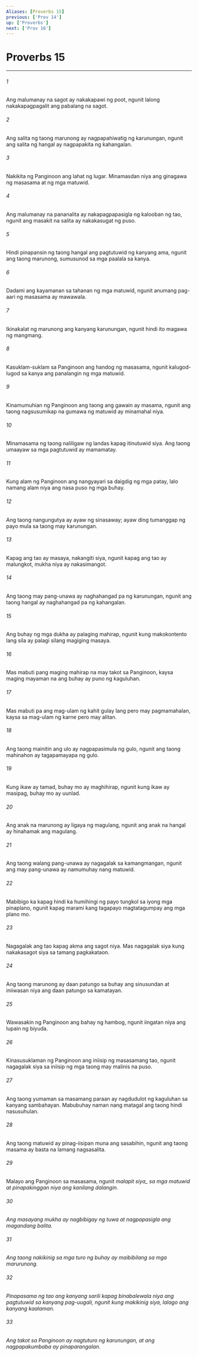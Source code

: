 ```yaml
---
Aliases: [Proverbs 15]
previous: ['Prov 14']
up: ['Proverbs']
next: ['Prov 16']
---
```

# Proverbs 15

***






















###### 1 










Ang malumanay na sagot ay nakakapawi ng poot, ngunit lalong nakakapagpagalit ang pabalang na sagot. 





















###### 2 










Ang salita ng taong marunong ay nagpapahiwatig ng karunungan, ngunit ang salita ng hangal ay nagpapakita ng kahangalan. 





















###### 3 










Nakikita ng Panginoon ang lahat ng lugar. Minamasdan niya ang ginagawa ng masasama at ng mga matuwid. 





















###### 4 










Ang malumanay na pananalita ay nakapagpapasigla ng kalooban ng tao, ngunit ang masakit na salita ay nakakasugat ng puso. 





















###### 5 










Hindi pinapansin ng taong hangal ang pagtutuwid ng kanyang ama, ngunit ang taong marunong, sumusunod sa mga paalala sa kanya. 





















###### 6 










Dadami ang kayamanan sa tahanan ng mga matuwid, ngunit anumang pag-aari ng masasama ay mawawala. 





















###### 7 










Ikinakalat ng marunong ang kanyang karunungan, ngunit hindi ito magawa ng mangmang. 





















###### 8 










Kasuklam-suklam sa Panginoon ang handog ng masasama, ngunit kalugod-lugod sa kanya ang panalangin ng mga matuwid. 





















###### 9 










Kinamumuhian ng Panginoon ang taong ang gawain ay masama, ngunit ang taong nagsusumikap na gumawa ng matuwid ay minamahal niya. 





















###### 10 










Minamasama ng taong naliligaw ng landas kapag itinutuwid siya. Ang taong umaayaw sa mga pagtutuwid ay mamamatay. 





















###### 11 










Kung alam ng Panginoon ang nangyayari sa daigdig ng mga patay, lalo namang alam niya ang nasa puso ng mga buhay. 





















###### 12 










Ang taong nangungutya ay ayaw ng sinasaway; ayaw ding tumanggap ng payo mula sa taong may karunungan. 





















###### 13 










Kapag ang tao ay masaya, nakangiti siya, ngunit kapag ang tao ay malungkot, mukha niya ay nakasimangot. 





















###### 14 










Ang taong may pang-unawa ay naghahangad pa ng karunungan, ngunit ang taong hangal ay naghahangad pa ng kahangalan. 





















###### 15 










Ang buhay ng mga dukha ay palaging mahirap, ngunit kung makokontento lang sila ay palagi silang magiging masaya. 





















###### 16 










Mas mabuti pang maging mahirap na may takot sa Panginoon, kaysa maging mayaman na ang buhay ay puno ng kaguluhan. 





















###### 17 










Mas mabuti pa ang mag-ulam ng kahit gulay lang pero may pagmamahalan, kaysa sa mag-ulam ng karne pero may alitan. 





















###### 18 










Ang taong mainitin ang ulo ay nagpapasimula ng gulo, ngunit ang taong mahinahon ay tagapamayapa ng gulo. 





















###### 19 










Kung ikaw ay tamad, buhay mo ay maghihirap, ngunit kung ikaw ay masipag, buhay mo ay uunlad. 





















###### 20 










Ang anak na marunong ay ligaya ng magulang, ngunit ang anak na hangal ay hinahamak ang magulang. 





















###### 21 










Ang taong walang pang-unawa ay nagagalak sa kamangmangan, ngunit ang may pang-unawa ay namumuhay nang matuwid. 





















###### 22 










Mabibigo ka kapag hindi ka humihingi ng payo tungkol sa iyong mga pinaplano, ngunit kapag marami kang tagapayo magtatagumpay ang mga plano mo. 





















###### 23 










Nagagalak ang tao kapag akma ang sagot niya. Mas nagagalak siya kung nakakasagot siya sa tamang pagkakataon. 





















###### 24 










Ang taong marunong ay daan patungo sa buhay ang sinusundan at iniiwasan niya ang daan patungo sa kamatayan. 





















###### 25 










Wawasakin ng Panginoon ang bahay ng hambog, ngunit iingatan niya ang lupain ng biyuda. 





















###### 26 










Kinasusuklaman ng Panginoon ang iniisip ng masasamang tao, ngunit nagagalak siya sa iniisip ng mga taong may malinis na puso. 





















###### 27 










Ang taong yumaman sa masamang paraan ay nagdudulot ng kaguluhan sa kanyang sambahayan. Mabubuhay naman nang matagal ang taong hindi nasusuhulan. 





















###### 28 










Ang taong matuwid ay pinag-iisipan muna ang sasabihin, ngunit ang taong masama ay basta na lamang nagsasalita. 





















###### 29 










Malayo ang Panginoon sa masasama, ngunit <i class="trans-change">malapit siya_ sa mga matuwid at pinapakinggan niya ang kanilang dalangin. 





















###### 30 










Ang masayang mukha ay nagbibigay ng tuwa at nagpapasigla ang magandang balita. 





















###### 31 










Ang taong nakikinig sa mga turo ng buhay ay maibibilang sa mga marurunong. 





















###### 32 










Pinapasama ng tao ang kanyang sarili kapag binabalewala niya ang pagtutuwid sa kanyang pag-uugali, ngunit kung makikinig siya, lalago ang kanyang kaalaman. 





















###### 33 










Ang takot sa Panginoon ay nagtuturo ng karunungan, at ang nagpapakumbaba ay pinaparangalan.
